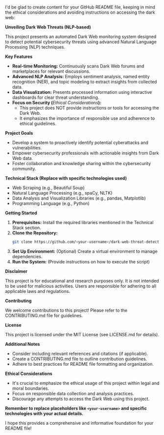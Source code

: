 I'd be glad to create content for your GitHub README file, keeping in mind the ethical considerations and avoiding instructions on accessing the dark web:

**Unveiling Dark Web Threats (NLP-based)**

This project presents an automated Dark Web monitoring system designed to detect potential cybersecurity threats using advanced Natural Language Processing (NLP) techniques.

**Key Features**

* **Real-time Monitoring:** Continuously scans Dark Web forums and marketplaces for relevant discussions.
* **Advanced NLP Analysis:** Employs sentiment analysis, named entity recognition (NER), and topic modeling to extract insights from collected data.
* **Data Visualization:** Presents processed information using interactive dashboards for clear threat understanding.
* **Focus on Security (**_Ethical Considerations_**):**
    - This project does NOT provide instructions or tools for accessing the Dark Web.
    - It emphasizes the importance of responsible use and adherence to ethical guidelines.

**Project Goals**

* Develop a system to proactively identify potential cyberattacks and vulnerabilities.
* Empower cybersecurity professionals with actionable insights from Dark Web data.
* Foster collaboration and knowledge sharing within the cybersecurity community.

**Technical Stack (Replace with specific technologies used)**

* Web Scraping (e.g., Beautiful Soup)
* Natural Language Processing (e.g., spaCy, NLTK)
* Data Analysis and Visualization Libraries (e.g., pandas, Matplotlib)
* Programming Language (e.g., Python)

**Getting Started**

1. **Prerequisites:** Install the required libraries mentioned in the Technical Stack section.
2. **Clone the Repository:**
   ```bash
   git clone https://github.com/<your-username>/dark-web-threat-detection.git
   ```
3. **Set Up Environment:** (Optional) Create a virtual environment to manage dependencies.
4. **Run the System:** (Provide instructions on how to execute the script)

**Disclaimer**

This project is for educational and research purposes only. It is not intended to be used for malicious activities. Users are responsible for adhering to all applicable laws and regulations.

**Contributing**

We welcome contributions to this project! Please refer to the CONTRIBUTING.md file for guidelines.

**License**

This project is licensed under the MIT License (see LICENSE.md for details).

**Additional Notes**

* Consider including relevant references and citations (if applicable).
* Create a CONTRIBUTING.md file to outline contribution guidelines.
* Adhere to best practices for README file formatting and organization.

**Ethical Considerations**

* It's crucial to emphasize the ethical usage of this project within legal and moral boundaries.
* Focus on responsible data collection and analysis practices.
* Discourage any attempts to access the Dark Web using this project.

**Remember to replace placeholders like `<your-username>` and specific technologies with your actual details.**

I hope this provides a comprehensive and informative foundation for your README file!
